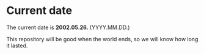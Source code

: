 # Current date

The current date is **2002.05.26.** (YYYY.MM.DD.)

This repository will be good when the world ends, so we will know how long it lasted.